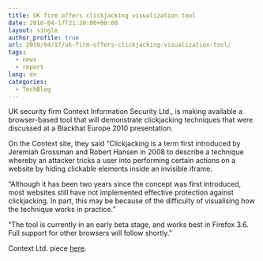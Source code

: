 ```yaml
---
title: UK firm offers clickjacking visualization tool
date: 2010-04-17T21:20:00+00:00
layout: single
author_profile: true
url: 2010/04/17/uk-firm-offers-clickjacking-visualization-tool/
tags:
  - news
  - report
lang: en
categories: 
  - TechBlog
---
```

UK security firm Context Information Security Ltd., is making available a browser-based tool that will demonstrate clickjacking techniques that were discussed at a Blackhat Europe 2010 presentation.

On the Context site, they said “Clickjacking is a term first introduced by Jeremiah Grossman and Robert Hansen in 2008 to describe a technique whereby an attacker tricks a user into performing certain actions on a website by hiding clickable elements inside an invisible iframe.

“Although it has been two years since the concept was first introduced, most websites still have not implemented effective protection against clickjacking. In part, this may be because of the difficulty of visualising how the technique works in practice.”

“The tool is currently in an early beta stage, and works best in Firefox 3.6. Full support for other browsers will follow shortly.”

Context Ltd. piece [here](http://www.contextis.co.uk/resources/tools/clickjacking-tool/).